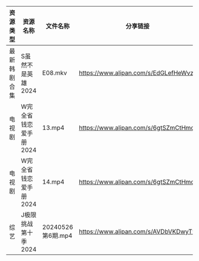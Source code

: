 | 资源类型   | 资源名称          | 文件名称            | 分享链接                                 | 更新时间                |
| ------ | ------------- | --------------- | ------------------------------------ | ------------------- |
| 最新韩剧合集 | S虽然不是英雄2024   | E08.mkv         | https://www.alipan.com/s/EdGLefHeWvz | 2024-05-27 00:08:58 |
| 电视剧    | W完全省钱恋爱手册2024 | 13.mp4          | https://www.alipan.com/s/6gtSZmCtHmc | 2024-05-27 00:09:10 |
| 电视剧    | W完全省钱恋爱手册2024 | 14.mp4          | https://www.alipan.com/s/6gtSZmCtHmc | 2024-05-27 00:09:10 |
| 综艺     | J极限挑战第十季2024  | 20240526第6期.mp4 | https://www.alipan.com/s/AVDbVKDwyT9 | 2024-05-27 00:11:28 |
